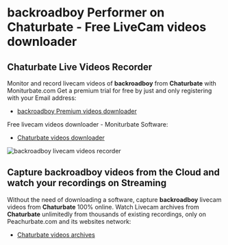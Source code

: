 # backroadboy Performer on Chaturbate - Free LiveCam videos downloader

## Chaturbate Live Videos Recorder

Monitor and record livecam videos of **backroadboy** from **Chaturbate** with Moniturbate.com
Get a premium trial for free by just and only registering with your Email address:
* [backroadboy Premium videos downloader](https://moniturbate.com/request-demo-licence-key.html)

Free livecam videos downloader - Moniturbate Software:
* [Chaturbate videos downloader](https://moniturbate.com/moniturbate-download-software.html)

![backroadboy livecam videos recorder](https://peachurnet.com/templates/moniturbate-software.png)


## Capture backroadboy videos from the Cloud and watch your recordings on Streaming

Without the need of downloading a software, capture **backroadboy** livecam videos from **Chaturbate** 100% online.
Watch Livecam archives from **Chaturbate** unlimitedly from thousands of existing recordings, only on Peachurbate.com and its websites network:
* [Chaturbate videos archives](https://peachurnet.com/)